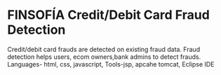 # FINSOFÍA Credit/Debit Card Fraud Detection
Credit/debit card frauds are detected on  existing fraud data. Fraud detection helps users, ecom owners,bank admins to detect frauds. Languages- html, css, javascript,  Tools-jsp, apcahe tomcat, Eclipse IDE
